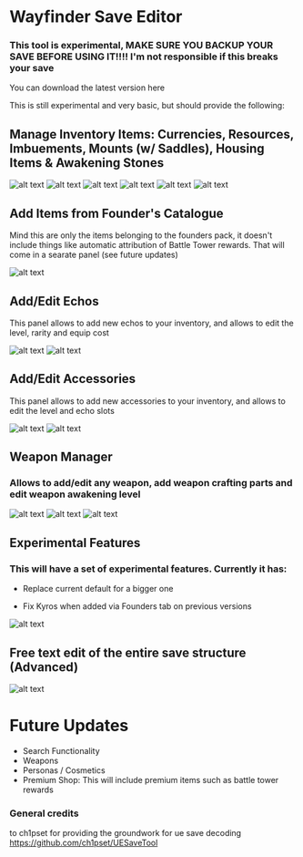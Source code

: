 ﻿# Wayfinder Save Editor

### This tool is experimental, MAKE SURE YOU BACKUP YOUR SAVE BEFORE USING IT!!!! I'm not responsible if this breaks your save

You can download the latest version here

This is still experimental and very basic, but should provide the following:

## Manage Inventory Items: Currencies, Resources, Imbuements, Mounts (w/ Saddles), Housing Items & Awakening Stones

![alt text](image.png)
![alt text](image-1.png)
![alt text](image-7.png)
![alt text](image-8.png)
![alt text](image-9.png)
![alt text](image-10.png)

## Add Items from Founder's Catalogue

Mind this are only the items belonging to the founders pack, it doesn't include things like automatic attribution of Battle Tower rewards. That will come in a searate panel (see future updates)

![alt text](image-2.png)

## Add/Edit Echos

This panel allows to add new echos to your inventory, and allows to edit the level, rarity and equip cost

![alt text](image-5.png)
![alt text](image-6.png)

## Add/Edit Accessories

This panel allows to add new accessories to your inventory, and allows to edit the level and echo slots

![alt text](image-11.png)
![alt text](image-12.png)

## Weapon Manager

### Allows to add/edit any weapon, add weapon crafting parts and edit weapon awakening level

![alt text](image-13.png)
![alt text](image-14.png)
![alt text](image-15.png)

## Experimental Features

### This will have a set of experimental features. Currently it has:

- Replace current default for a bigger one

- Fix Kyros when added via Founders tab on previous versions

![alt text](image-3.png)

## Free text edit of the entire save structure (Advanced)

![alt text](image-4.png)

# Future Updates

- Search Functionality
- Weapons
- Personas / Cosmetics
- Premium Shop: This will include premium items such as battle tower rewards

### General credits

to ch1pset for providing the groundwork for ue save decoding https://github.com/ch1pset/UESaveTool
